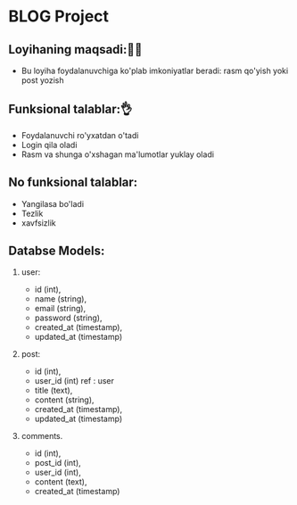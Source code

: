 # BLOG Project

## Loyihaning maqsadi:🐦‍🔥
- Bu loyiha foydalanuvchiga ko'plab imkoniyatlar beradi: rasm qo'yish yoki post yozish

## Funksional talablar:👌
- Foydalanuvchi ro'yxatdan o'tadi
- Login qila oladi
- Rasm va shunga o'xshagan ma'lumotlar yuklay oladi

## No funksional talablar:
- Yangilasa bo'ladi
- Tezlik 
- xavfsizlik

## Databse Models:
1. user:
    - id (int),
    - name (string),
    - email (string),
    - password (string),
    - created_at (timestamp),
    - updated_at (timestamp)

2. post:
    - id (int),
    - user_id (int) ref : user
    - title (text),
    - content (string),
    - created_at (timestamp),
    - updated_at (timestamp)

3. comments.
    - id (int),
    - post_id (int),
    - user_id (int),
    - content (text),
    - created_at (timestamp)